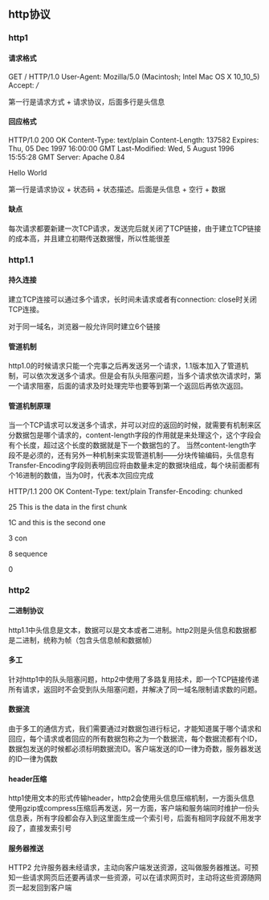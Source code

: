 ## http协议

### http1

#### 请求格式

  GET / HTTP/1.0
  User-Agent: Mozilla/5.0 (Macintosh; Intel Mac OS X 10_10_5)
  Accept: */*

第一行是请求方式 + 请求协议，后面多行是头信息

#### 回应格式

  HTTP/1.0 200 OK 
  Content-Type: text/plain
  Content-Length: 137582
  Expires: Thu, 05 Dec 1997 16:00:00 GMT
  Last-Modified: Wed, 5 August 1996 15:55:28 GMT
  Server: Apache 0.84

  <html>
    <body>Hello World</body>
  </html>

第一行是请求协议 + 状态码 + 状态描述。后面是头信息 + 空行 + 数据

#### 缺点

每次请求都要新建一次TCP请求，发送完后就关闭了TCP链接，由于建立TCP链接的成本高，并且建立初期传送数据慢，所以性能很差


### http1.1

#### 持久连接

建立TCP连接可以通过多个请求，长时间未请求或者有connection: close时关闭TCP连接。

对于同一域名，浏览器一般允许同时建立6个链接

#### 管道机制

http1.0的时候请求只能一个完事之后再发送另一个请求，1.1版本加入了管道机制，可以依次发送多个请求。但是会有队头阻塞问题，当多个请求依次请求时，第一个请求阻塞，后面的请求及时处理完毕也要等到第一个返回后再依次返回。

#### 管道机制原理

当一个TCP请求可以发送多个请求，并可以对应的返回的时候，就需要有机制来区分数据包是哪个请求的，content-length字段的作用就是来处理这个，这个字段会有个长度，超过这个长度的数据就是下一个数据包的了。
当然content-length字段不是必须的，还有另外一种机制来实现管道机制——分块传输编码，头信息有Transfer-Encoding字段则表明回应将由数量未定的数据块组成，每个块前面都有个16进制的数值，当为0时，代表本次回应完成

  HTTP/1.1 200 OK
  Content-Type: text/plain
  Transfer-Encoding: chunked

  25
  This is the data in the first chunk

  1C
  and this is the second one

  3
  con

  8
  sequence

  0


### http2


#### 二进制协议

http1.1中头信息是文本，数据可以是文本或者二进制。http2则是头信息和数据都是二进制，统称为帧（包含头信息帧和数据帧）

#### 多工

针对http1中的队头阻塞问题，http2中使用了多路复用技术，即一个TCP链接传递所有请求，返回时不会受到队头阻塞问题，并解决了同一域名限制请求数的问题。


#### 数据流

由于多工的通信方式，我们需要通过对数据包进行标记，才能知道属于哪个请求和回应，每个请求或者回应的所有数据包称之为一个数据流，每个数据流都有个ID，数据包发送的时候都必须标明数据流ID。客户端发送的ID一律为奇数，服务器发送的ID一律为偶数


#### header压缩

http1使用文本的形式传输header，http2会使用头信息压缩机制，一方面头信息使用gzip或compress压缩后再发送，另一方面，客户端和服务端同时维护一份头信息表，所有字段都会存入到这里面生成一个索引号，后面有相同字段就不用发字段了，直接发索引号

#### 服务器推送

HTTP2 允许服务器未经请求，主动向客户端发送资源，这叫做服务器推送。可预知一些请求网页后还要再请求一些资源，可以在请求网页时，主动将这些资源随网页一起发回到客户端